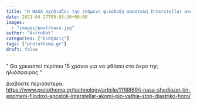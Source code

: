 ```yaml
---
title: "Η NASA σχεδιάζει την επόμενη φιλόδοξη αποστολή Interstellar ακόμη πιο βαθιά στον διαστρικό χώρο"
date: 2021-04-27T09:03:30+00:00
images:
  - "images/post/nasa.jpg"
author: "AstroBot"
categories: ["Ειδήσεις"]
tags: ["protothema.gr"]
draft: false
---
```


" Θα χρειαστεί περίπου 15 χρόνια για να φθάσει στο άκρο της ηλιόσφαιρας "

Διαβάστε περισσότερα: https://www.protothema.gr/technology/article/1118869/i-nasa-shediazei-tin-epomeni-filodoxi-apostoli-interstellar-akomi-pio-vathia-ston-diastriko-horo/
